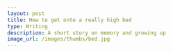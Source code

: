 ```yaml
---
layout: post
title: How to get onto a really high bed
type: Writing
description: A short story on memory and growing up
image_url: /images/thumbs/bed.jpg
---
```

